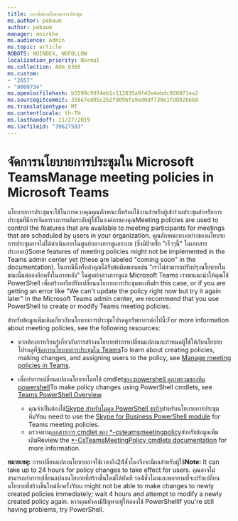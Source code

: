 ```yaml
---
title: การตั้งค่านโยบายการประชุม
ms.author: pebaum
author: pebaum
manager: mnirkhe
ms.audience: Admin
ms.topic: article
ROBOTS: NOINDEX, NOFOLLOW
localization_priority: Normal
ms.collection: Adm_O365
ms.custom:
- "2657"
- "9000734"
ms.openlocfilehash: b5599c9974eb1c112835a9f42e4ebdc926071ea2
ms.sourcegitcommit: 358e7ed05c262f909bfa9ed0df730e1fd89266b8
ms.translationtype: MT
ms.contentlocale: th-TH
ms.lasthandoff: 11/27/2019
ms.locfileid: "39627593"
---
```

# <a name="manage-meeting-policies-in-microsoft-teams"></a><span data-ttu-id="55de4-102">จัดการนโยบายการประชุมใน Microsoft Teams</span><span class="sxs-lookup"><span data-stu-id="55de4-102">Manage meeting policies in Microsoft Teams</span></span>

<span data-ttu-id="55de4-103">นโยบายการประชุมจะใช้ในการควบคุมคุณลักษณะที่พร้อมใช้งานสำหรับผู้เข้าร่วมประชุมสำหรับการประชุมที่มีการจัดตารางการผลิตระดับผู้ใช้ในองค์กรของคุณ</span><span class="sxs-lookup"><span data-stu-id="55de4-103">Meeting policies are used to control the features that are available to meeting participants for meetings that are scheduled by users in your organization.</span></span> <span data-ttu-id="55de4-104">คุณลักษณะบางอย่างของนโยบายการประชุมอาจไม่ได้ดำเนินการในศูนย์กลางการดูแลระบบ (ซึ่งมีป้ายชื่อ "เร็วๆนี้" ในเอกสารประกอบ)</span><span class="sxs-lookup"><span data-stu-id="55de4-104">Some features of meeting policies might not be implemented in the Teams admin center yet (these are labeled "coming soon" in the documentation).</span></span> <span data-ttu-id="55de4-105">ในกรณีนี้หรือถ้าคุณได้รับข้อผิดพลาดเช่น "เราไม่สามารถปรับปรุงนโยบายในขณะนี้แต่ลองอีกครั้งในภายหลัง" ในศูนย์กลางการดูแล Microsoft Teams เราขอแนะนำให้คุณใช้ PowerShell เพื่อสร้างหรือปรับเปลี่ยนนโยบายการประชุมของทีม</span><span class="sxs-lookup"><span data-stu-id="55de4-105">In this case, or if you are getting an error like "We can't update the policy right now but try it again later" in the Microsoft Teams admin center, we recommend that you use PowerShell to create or modify Teams meeting policies.</span></span> 

<span data-ttu-id="55de4-106">สำหรับข้อมูลเพิ่มเติมเกี่ยวกับนโยบายการประชุมโปรดดูทรัพยากรต่อไปนี้:</span><span class="sxs-lookup"><span data-stu-id="55de4-106">For more information about meeting policies, see the following resources:</span></span>

- <span data-ttu-id="55de4-107">หากต้องการเรียนรู้เกี่ยวกับการสร้างนโยบายทำการเปลี่ยนแปลงและกำหนดผู้ใช้ให้กับนโยบายโปรดดูที่[จัดการนโยบายการประชุมใน Teams](https://docs.microsoft.com/microsoftteams/meeting-policies-in-teams)</span><span class="sxs-lookup"><span data-stu-id="55de4-107">To learn about creating policies, making changes, and assigning users to the policy, see [Manage meeting policies in Teams](https://docs.microsoft.com/microsoftteams/meeting-policies-in-teams).</span></span>

- <span data-ttu-id="55de4-108">เพื่อทำการเปลี่ยนแปลงนโยบายโดยใช้ cmdlet[ของ powershell ดูภาพรวมของทีม powershell](https://docs.microsoft.com/microsoftteams/teams-powershell-overview)</span><span class="sxs-lookup"><span data-stu-id="55de4-108">To make policy changes using PowerShell cmdlets, see [Teams PowerShell Overview](https://docs.microsoft.com/microsoftteams/teams-powershell-overview).</span></span> 
    - <span data-ttu-id="55de4-109">คุณจำเป็นต้องใช้[Skype สำหรับโมดูล PowerShell ธุรกิจ](https://www.microsoft.com/download/details.aspx?id=39366)สำหรับนโยบายการประชุมทีม</span><span class="sxs-lookup"><span data-stu-id="55de4-109">You need to use the [Skype for Business PowerShell module](https://www.microsoft.com/download/details.aspx?id=39366) for Teams meeting policies.</span></span> 
    - <span data-ttu-id="55de4-110">ตรวจทาน[เอกสารการ cmdlet ของ \*-csteamsmeetingpolicy](https://docs.microsoft.com/search/?search=CsTeamsMeetingPolicy&view=skype-ps)สำหรับข้อมูลเพิ่มเติม</span><span class="sxs-lookup"><span data-stu-id="55de4-110">Review the [\*-CsTeamsMeetingPolicy cmdlets documentation](https://docs.microsoft.com/search/?search=CsTeamsMeetingPolicy&view=skype-ps) for more information.</span></span>

<span data-ttu-id="55de4-111">**หมายเหตุ:** การเปลี่ยนแปลงนโยบายอาจใช้เวลาถึง24ชั่วโมงจึงจะมีผลสำหรับผู้ใช้</span><span class="sxs-lookup"><span data-stu-id="55de4-111">**Note:** It can take up to 24 hours for policy changes to take effect for users.</span></span> <span data-ttu-id="55de4-112">คุณอาจไม่สามารถทำการเปลี่ยนแปลงนโยบายที่สร้างขึ้นใหม่ได้ทันที รอ4ชั่วโมงและพยายามที่จะปรับเปลี่ยนนโยบายที่สร้างขึ้นใหม่อีกครั้ง</span><span class="sxs-lookup"><span data-stu-id="55de4-112">You might not be able to make changes to newly created policies immediately; wait 4 hours and attempt to modify a newly created policy again.</span></span> <span data-ttu-id="55de4-113">หากคุณยังคงมีปัญหาอยู่ให้ลองใช้ PowerShell</span><span class="sxs-lookup"><span data-stu-id="55de4-113">If you're still having problems, try PowerShell.</span></span>  